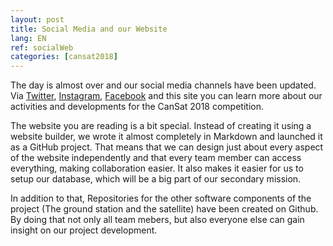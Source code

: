 ```yaml
---
layout: post
title: Social Media and our Website
lang: EN
ref: socialWeb
categories: [cansat2018]
---
```


The day is almost over and our social media channels have been updated. Via [Twitter](https://twitter.com/Apoapsis_HGV), 
[Instagram](https://www.instagram.com/apoapsis_hgv/),
[Facebook](https://www.facebook.com/ApoapsisHGV/) and this site you can learn more about our activities
and developments for the CanSat 2018 competition.

The website you are reading is a bit special. Instead of creating it using a website builder,
we wrote it almost completely in Markdown and launched it as a GitHub project.
That means that we can design just about every aspect of the website independently and that 
every team member can access everything, making collaboration easier.
It also makes it easier for us to setup our database, which will be a big part of our secondary mission.

In addition to that, Repositories for the other software components of the project (The ground station and the satellite)
have been created on Github. By doing that not only all team mebers, but also everyone else can gain insight on
our project development.
